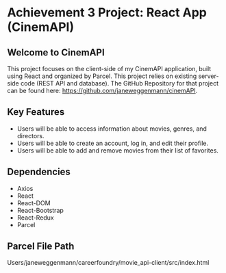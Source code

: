 # Achievement 3 Project: React App (CinemAPI)

## Welcome to CinemAPI
This project focuses on the client-side of my CinemAPI application, built using React and organized by Parcel. This project relies on existing server-side code (REST API and database). The GitHub Repository for that project can be found here: https://github.com/janeweggenmann/cinemAPI.

## Key Features
* Users will be able to access information about movies, genres, and directors.
* Users will be able to create an account, log in, and edit their profile.
* Users will be able to add and remove movies from their list of favorites.

## Dependencies
- Axios
- React
- React-DOM
- React-Bootstrap
- React-Redux
- Parcel

## Parcel File Path
Users/janeweggenmann/careerfoundry/movie_api-client/src/index.html
